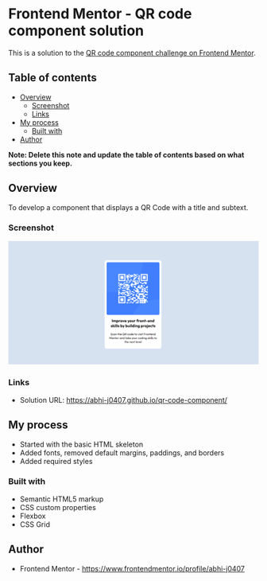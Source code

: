 # Frontend Mentor - QR code component solution

This is a solution to the [QR code component challenge on Frontend Mentor](https://www.frontendmentor.io/challenges/qr-code-component-iux_sIO_H).

## Table of contents

- [Overview](#overview)
  - [Screenshot](#screenshot)
  - [Links](#links)
- [My process](#my-process)
  - [Built with](#built-with)
- [Author](#author)

**Note: Delete this note and update the table of contents based on what sections you keep.**

## Overview

To develop a component that displays a QR Code with a title and subtext.

### Screenshot

![](./screenshot.png)

### Links

- Solution URL: https://abhi-j0407.github.io/qr-code-component/

## My process

- Started with the basic HTML skeleton
- Added fonts, removed default margins, paddings, and borders
- Added required styles

### Built with

- Semantic HTML5 markup
- CSS custom properties
- Flexbox
- CSS Grid

## Author

- Frontend Mentor - https://www.frontendmentor.io/profile/abhi-j0407

